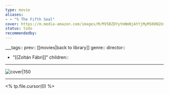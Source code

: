 ```yaml
---
type: movie
aliases:
- - "% The Fifth Seal"
cover: https://m.media-amazon.com/images/M/MV5BZDYyYmNmNjAtYjMyMS00N2UxLThjN2UtMTU4NWZkMmM2YmQ0XkEyXkFqcGc@._V1_SX300.jpg
status: todo
recommendedby:
---
```

___tags:: prev:: [[movies|back to library]]
genre::
director:: 
  - "[[Zoltán Fábri]]"
children::
___
![cover|150](https://m.media-amazon.com/images/M/MV5BZDYyYmNmNjAtYjMyMS00N2UxLThjN2UtMTU4NWZkMmM2YmQ0XkEyXkFqcGc@._V1_SX300.jpg)
___
<% tp.file.cursor(0) %>
